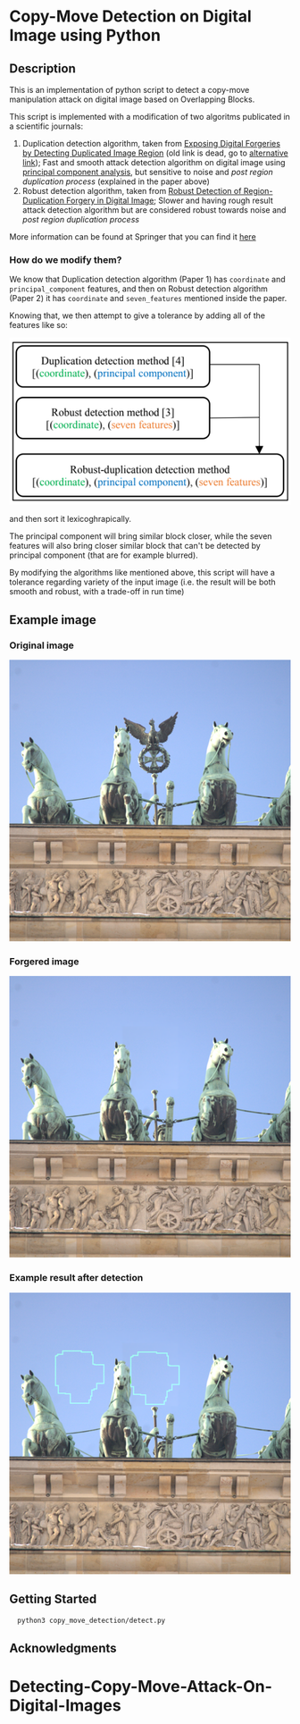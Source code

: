 # Copy-Move Detection on Digital Image using Python

## Description
This is an implementation of python script to detect a copy-move manipulation attack on digital image based on Overlapping Blocks.

This script is implemented with a modification of two algoritms publicated in a scientific journals:
1. Duplication detection algorithm, taken from [Exposing Digital Forgeries by Detecting Duplicated Image Region](http://www.ists.dartmouth.edu/library/102.pdf) (old link is dead, go to [alternative link](https://www.semanticscholar.org/paper/Exposing-Digital-Forgeries-by-Detecting-Duplicated-Popescu-Farid/b888c1b19014fe5663fd47703edbcb1d6e4124ab)); Fast and smooth attack detection algorithm on digital image using [principal component analysis](https://en.wikipedia.org/wiki/Principal_component_analysis), but sensitive to noise and _post region duplication process_ (explained in the paper above)
2. Robust detection algorithm, taken from [Robust Detection of Region-Duplication Forgery in Digital Image](http://ieeexplore.ieee.org/document/1699948/); Slower and having rough result attack detection algorithm but are considered robust towards noise and _post region duplication process_

More information can be found at Springer that you can find it [here](https://link.springer.com/chapter/10.1007%2F978-3-030-73689-7_39)

### How do we modify them?

We know that Duplication detection algorithm (Paper 1) has `coordinate` and `principal_component` features, and then on Robust detection algorithm (Paper 2) it has `coordinate` and `seven_features` mentioned inside the paper.

Knowing that, we then attempt to give a tolerance by adding all of the features like so:

![Modification diagram](/assets/modification_diagram.PNG?raw=true) 

and then sort it lexicoghrapically.

The principal component will bring similar block closer, while the seven features will also bring closer similar block that can't be detected by principal component (that are for example blurred).

By modifying the algorithms like mentioned above, this script will have a tolerance regarding variety of the input image (i.e. the result will be both smooth and robust, with a trade-off in run time)

## Example image
### Original image
![Original image](/assets/dataset_example.png?raw=true) 
### Forgered image
![Forgered image](/assets/dataset_example_blur.png?raw=true)
### Example result after detection
![Result image](/output/20230202_091213_lined_dataset_example_blur.png)

## Getting Started
```python3
  python3 copy_move_detection/detect.py
```
## Acknowledgments

# Detecting-Copy-Move-Attack-On-Digital-Images
